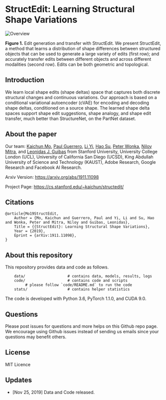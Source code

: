 # StructEdit: Learning Structural Shape Variations

![Overview](https://github.com/daerduoCarey/structedit/blob/master/images/teaser.png)

**Figure 1.** Edit generation and transfer with StructEdit. We present StructEdit, a method that learns a distribution of shape differences between structured objects that can be used to generate a large variety of edits (first row); and accurately transfer edits between different objects and across different modalities (second row). Edits can be both geometric and topological.

## Introduction
We learn local shape edits (shape deltas) space that captures both discrete structural changes and continuous variations. Our approach is based on a conditional variational autoencoder (cVAE) for encoding and decoding shape deltas, conditioned on a source shape. The learned shape delta spaces support shape edit suggestions, shape analogy, and shape edit transfer, much better than StructureNet, on the PartNet dataset.

## About the paper

Our team: 
[Kaichun Mo](https://cs.stanford.edu/~kaichun),
[Paul Guerrero](http://paulguerrero.net/),
[Li Yi](https://cs.stanford.edu/~ericyi/),
[Hao Su](http://cseweb.ucsd.edu/~haosu/),
[Peter Wonka](http://peterwonka.net/),
[Niloy Mitra](http://www0.cs.ucl.ac.uk/staff/n.mitra/),
and [Leonidas J. Guibas](https://geometry.stanford.edu/member/guibas/) 
from 
Stanford University, University College London (UCL), University of California San Diego (UCSD), King Abdullah University of Science and Technology (KAUST), Adobe Research, Google Research and Facebook AI Research.

Arxiv Version: https://arxiv.org/abs/1911.11098

Project Page: https://cs.stanford.edu/~kaichun/structedit/

## Citations

    @article{Mo19StructEdit,
        Author = {Mo, Kaichun and Guerrero, Paul and Yi, Li and Su, Hao and Wonka, Peter and Mitra, Niloy and Guibas, Leonidas},
        Title = {{StructEdit}: Learning Structural Shape Variations},
        Year = {2019},
        Eprint = {arXiv:1911.11098},
    }

## About this repository

This repository provides data and code as follows.


```
    data/                   # contains data, models, results, logs
    code/                   # contains code and scripts
         # please follow `code/README.md` to run the code
    stats/                  # contains helper statistics
```

The code is developed with Python 3.6, PyTorch 1.1.0, and CUDA 9.0.

## Questions

Please post issues for questions and more helps on this Github repo page. We encourage using Github issues instead of sending us emails since your questions may benefit others.

## License

MIT Licence

## Updates

* [Nov 25, 2019] Data and Code released.

